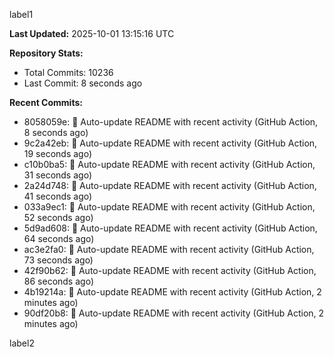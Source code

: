 
label1 
<!-- ACTIVITY_START -->
**Last Updated:** 2025-10-01 13:15:16 UTC

**Repository Stats:**
- Total Commits: 10236
- Last Commit: 8 seconds ago

**Recent Commits:**
- 8058059e: 🤖 Auto-update README with recent activity (GitHub Action, 8 seconds ago)
- 9c2a42eb: 🤖 Auto-update README with recent activity (GitHub Action, 19 seconds ago)
- c10b0ba5: 🤖 Auto-update README with recent activity (GitHub Action, 31 seconds ago)
- 2a24d748: 🤖 Auto-update README with recent activity (GitHub Action, 41 seconds ago)
- 033a9ec1: 🤖 Auto-update README with recent activity (GitHub Action, 52 seconds ago)
- 5d9ad608: 🤖 Auto-update README with recent activity (GitHub Action, 64 seconds ago)
- ac3e2fa0: 🤖 Auto-update README with recent activity (GitHub Action, 73 seconds ago)
- 42f90b62: 🤖 Auto-update README with recent activity (GitHub Action, 86 seconds ago)
- 4b19214a: 🤖 Auto-update README with recent activity (GitHub Action, 2 minutes ago)
- 90df20b8: 🤖 Auto-update README with recent activity (GitHub Action, 2 minutes ago)
<!-- ACTIVITY_END -->

label2
